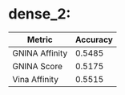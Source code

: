 # dense_2:
Metric | Accuracy
-----|-----
GNINA Affinity | 0.5485
GNINA Score | 0.5175
Vina Affinity | 0.5515